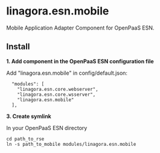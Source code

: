 # linagora.esn.mobile

Mobile Application Adapter Component for OpenPaaS ESN.

## Install

**1. Add component in the OpenPaaS ESN configuration file**

Add "linagora.esn.mobile" in config/default.json:

      "modules": [
        "linagora.esn.core.webserver",
        "linagora.esn.core.wsserver",
        "linagora.esn.mobile"
      ],

**3. Create symlink**

In your OpenPaaS ESN directory

    cd path_to_rse
    ln -s path_to_mobile modules/linagora.esn.mobile
